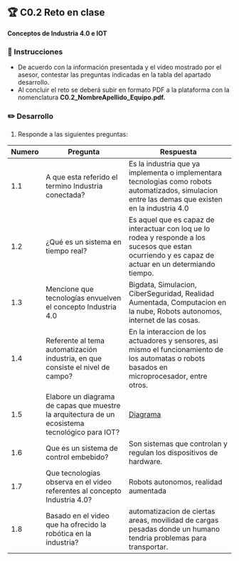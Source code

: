 ## :trophy: C0.2 Reto en clase

**Conceptos de Industria 4.0 e IOT**

### :blue_book: Instrucciones

- De acuerdo con la información presentada y el video mostrado por el asesor, contestar las preguntas indicadas en la tabla del apartado desarrollo.
- Al concluir el reto se deberá subir en formato PDF a la plataforma con la nomenclatura **C0.2_NombreApellido_Equipo.pdf.**
  
### :pencil2: Desarrollo

1. Responde a las siguientes preguntas:

| Numero | Pregunta                                            | Respuesta  |
| ------ | --------------------------------------------------- | ---------  |
| 1.1      | A que esta referido el termino Industria conectada? |    Es la industria que ya implementa o implementara tecnologias como robots automatizados, simulacion entre las demas que existen en la industria 4.0        |
| 1.2      | ¿Qué es un sistema en tiempo real?                  |  Es aquel que es capaz   de interactuar con loq ue lo rodea y responde a los sucesos que estan ocurriendo  y es capaz de actuar en un determiando tiempo.     |
| 1.3      | Mencione que tecnologías envuelven el concepto Industria 4.0    |Bigdata, Simulacion, CiberSeguridad, Realidad Aumentada, Computacion en la nube, Robots autonomos, internet de las cosas.   |
| 1.4      | Referente al tema automatización industria, en que consiste el nivel de campo?                        |    En la interaccion de los actuadores y sensores, asi mismo el funcionamiento de los automatas o robots basados en microprocesador, entre otros.        |
| 1.5      | Elabore un diagrama de capas que muestre la arquitectura de un ecosistema tecnológico para IOT?                       |   [Diagrama](https://github.com/AlejandroDiaz96/SistemasProgramables2020/blob/master/Pictures/Flujo.drawio.png)         |
| 1.6      | Que es un sistema de control embebido?         |   Son sistemas que controlan y regulan los dispositivos de hardware.         |
| 1.7      | Que tecnologías observa en el video referentes al concepto Industria 4.0?         |       Robots autonomos, realidad aumentada     |
| 1.8      | Basado en el video que ha ofrecido la robótica en la industria?        |       automatizacion de ciertas areas, movilidad de cargas pesadas donde un humano tendria problemas para transportar.     |
